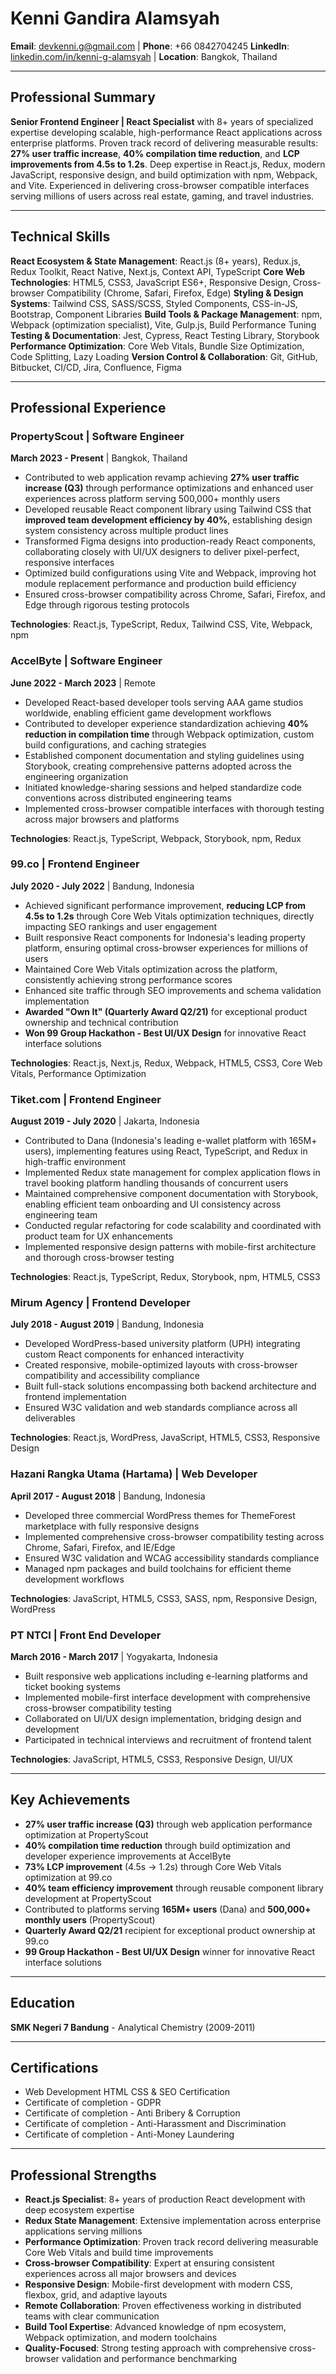 # Kenni Gandira Alamsyah

**Email**: devkenni.g@gmail.com | **Phone**: +66 0842704245
**LinkedIn**: [linkedin.com/in/kenni-g-alamsyah](https://www.linkedin.com/in/kenni-g-alamsyah) | **Location**: Bangkok, Thailand

---

## Professional Summary

**Senior Frontend Engineer | React Specialist** with 8+ years of specialized expertise developing scalable, high-performance React applications across enterprise platforms. Proven track record of delivering measurable results: **27% user traffic increase**, **40% compilation time reduction**, and **LCP improvements from 4.5s to 1.2s**. Deep expertise in React.js, Redux, modern JavaScript, responsive design, and build optimization with npm, Webpack, and Vite. Experienced in delivering cross-browser compatible interfaces serving millions of users across real estate, gaming, and travel industries.

---

## Technical Skills

**React Ecosystem & State Management**: React.js (8+ years), Redux.js, Redux Toolkit, React Native, Next.js, Context API, TypeScript
**Core Web Technologies**: HTML5, CSS3, JavaScript ES6+, Responsive Design, Cross-browser Compatibility (Chrome, Safari, Firefox, Edge)
**Styling & Design Systems**: Tailwind CSS, SASS/SCSS, Styled Components, CSS-in-JS, Bootstrap, Component Libraries
**Build Tools & Package Management**: npm, Webpack (optimization specialist), Vite, Gulp.js, Build Performance Tuning
**Testing & Documentation**: Jest, Cypress, React Testing Library, Storybook
**Performance Optimization**: Core Web Vitals, Bundle Size Optimization, Code Splitting, Lazy Loading
**Version Control & Collaboration**: Git, GitHub, Bitbucket, CI/CD, Jira, Confluence, Figma

---

## Professional Experience

### PropertyScout | Software Engineer
**March 2023 - Present** | Bangkok, Thailand

- Contributed to web application revamp achieving **27% user traffic increase (Q3)** through performance optimizations and enhanced user experiences across platform serving 500,000+ monthly users
- Developed reusable React component library using Tailwind CSS that **improved team development efficiency by 40%**, establishing design system consistency across multiple product lines
- Transformed Figma designs into production-ready React components, collaborating closely with UI/UX designers to deliver pixel-perfect, responsive interfaces
- Optimized build configurations using Vite and Webpack, improving hot module replacement performance and production build efficiency
- Ensured cross-browser compatibility across Chrome, Safari, Firefox, and Edge through rigorous testing protocols

**Technologies**: React.js, TypeScript, Redux, Tailwind CSS, Vite, Webpack, npm

### AccelByte | Software Engineer
**June 2022 - March 2023** | Remote

- Developed React-based developer tools serving AAA game studios worldwide, enabling efficient game development workflows
- Contributed to developer experience standardization achieving **40% reduction in compilation time** through Webpack optimization, custom build configurations, and caching strategies
- Established component documentation and styling guidelines using Storybook, creating comprehensive patterns adopted across the engineering organization
- Initiated knowledge-sharing sessions and helped standardize code conventions across distributed engineering teams
- Implemented cross-browser compatible interfaces with thorough testing across major browsers and platforms

**Technologies**: React.js, TypeScript, Webpack, Storybook, npm, Redux

### 99.co | Frontend Engineer
**July 2020 - July 2022** | Bandung, Indonesia

- Achieved significant performance improvement, **reducing LCP from 4.5s to 1.2s** through Core Web Vitals optimization techniques, directly impacting SEO rankings and user engagement
- Built responsive React components for Indonesia's leading property platform, ensuring optimal cross-browser experiences for millions of users
- Maintained Core Web Vitals optimization across the platform, consistently achieving strong performance scores
- Enhanced site traffic through SEO improvements and schema validation implementation
- **Awarded "Own It" (Quarterly Award Q2/21)** for exceptional product ownership and technical contribution
- **Won 99 Group Hackathon - Best UI/UX Design** for innovative React interface solutions

**Technologies**: React.js, Next.js, Redux, Webpack, HTML5, CSS3, Core Web Vitals, Performance Optimization

### Tiket.com | Frontend Engineer
**August 2019 - July 2020** | Jakarta, Indonesia

- Contributed to Dana (Indonesia's leading e-wallet platform with 165M+ users), implementing features using React, TypeScript, and Redux in high-traffic environment
- Implemented Redux state management for complex application flows in travel booking platform handling thousands of concurrent users
- Maintained comprehensive component documentation with Storybook, enabling efficient team onboarding and UI consistency across engineering team
- Conducted regular refactoring for code scalability and coordinated with product team for UX enhancements
- Implemented responsive design patterns with mobile-first architecture and thorough cross-browser testing

**Technologies**: React.js, TypeScript, Redux, Storybook, npm, HTML5, CSS3

### Mirum Agency | Frontend Developer
**July 2018 - August 2019** | Bandung, Indonesia

- Developed WordPress-based university platform (UPH) integrating custom React components for enhanced interactivity
- Created responsive, mobile-optimized layouts with cross-browser compatibility and accessibility compliance
- Built full-stack solutions encompassing both backend architecture and frontend implementation
- Ensured W3C validation and web standards compliance across all deliverables

**Technologies**: React.js, WordPress, JavaScript, HTML5, CSS3, Responsive Design

### Hazani Rangka Utama (Hartama) | Web Developer
**April 2017 - August 2018** | Bandung, Indonesia

- Developed three commercial WordPress themes for ThemeForest marketplace with fully responsive designs
- Implemented comprehensive cross-browser compatibility testing across Chrome, Safari, Firefox, and IE/Edge
- Ensured W3C validation and WCAG accessibility standards compliance
- Managed npm packages and build toolchains for efficient theme development workflows

**Technologies**: JavaScript, HTML5, CSS3, SASS, npm, Responsive Design, WordPress

### PT NTCI | Front End Developer
**March 2016 - March 2017** | Yogyakarta, Indonesia

- Built responsive web applications including e-learning platforms and ticket booking systems
- Implemented mobile-first interface development with comprehensive cross-browser compatibility testing
- Collaborated on UI/UX design implementation, bridging design and development
- Participated in technical interviews and recruitment of frontend talent

**Technologies**: JavaScript, HTML5, CSS3, Responsive Design, UI/UX

---

## Key Achievements

- **27% user traffic increase (Q3)** through web application performance optimization at PropertyScout
- **40% compilation time reduction** through build optimization and developer experience improvements at AccelByte
- **73% LCP improvement** (4.5s → 1.2s) through Core Web Vitals optimization at 99.co
- **40% team efficiency improvement** through reusable component library development at PropertyScout
- Contributed to platforms serving **165M+ users** (Dana) and **500,000+ monthly users** (PropertyScout)
- **Quarterly Award Q2/21** recipient for exceptional product ownership at 99.co
- **99 Group Hackathon - Best UI/UX Design** winner for innovative React interface solutions

---

## Education

**SMK Negeri 7 Bandung** - Analytical Chemistry (2009-2011)

---

## Certifications

- Web Development HTML CSS & SEO Certification
- Certificate of completion - GDPR
- Certificate of completion - Anti Bribery & Corruption
- Certificate of completion - Anti-Harassment and Discrimination
- Certificate of completion - Anti-Money Laundering

---

## Professional Strengths

- **React.js Specialist**: 8+ years of production React development with deep ecosystem expertise
- **Redux State Management**: Extensive implementation across enterprise applications serving millions
- **Performance Optimization**: Proven track record delivering measurable Core Web Vitals and build time improvements
- **Cross-browser Compatibility**: Expert at ensuring consistent experiences across all major browsers and devices
- **Responsive Design**: Mobile-first development with modern CSS, flexbox, grid, and adaptive layouts
- **Remote Collaboration**: Proven effectiveness working in distributed teams with clear communication
- **Build Tool Expertise**: Advanced knowledge of npm ecosystem, Webpack optimization, and modern toolchains
- **Quality-Focused**: Strong testing approach with comprehensive cross-browser validation and performance benchmarking
